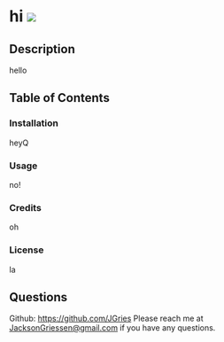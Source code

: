
# hi <img src='https://img.shields.io/badge/LA-LicenseA-red'>
## Description
hello
## Table of Contents
### Installation
heyQ
### Usage
no!
### Credits
oh
### License
la
## Questions
 Github: https://github.com/JGries
 Please reach me at JacksonGriessen@gmail.com if you have any questions.